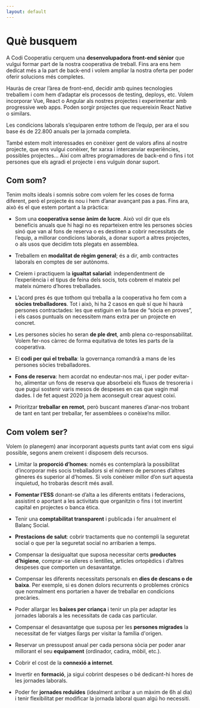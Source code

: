 ```yaml
---
layout: default
---
```


# Què busquem
A Codi Cooperatiu cerquem una **desenvolupadora front-end sènior** que vulgui formar part de la nostra cooperativa de treball. Fins ara ens hem dedicat més a la part de back-end i volem ampliar la nostra oferta per poder oferir solucions més completes. 

Hauràs de crear l’àrea de front-end, decidir amb quines tecnologies treballem i com hem d’adaptar els processos de testing, deploys, etc. Volem incorporar Vue, React o Angular als nostres projectes i experimentar amb progressive web apps. Poden sorgir projectes que requereixin React Native o similars.

Les condicions laborals s’equiparen entre tothom de l’equip, per ara el sou base és de 22.800 anuals per la jornada completa.

També estem molt interessades en conèixer gent de valors afins al nostre projecte, que ens vulgui conèixer, fer xarxa i intercanviar experiències, possibles projectes… Així com altres programadores de back-end o fins i tot persones que els agradi el projecte i ens vulguin donar suport.

## Com som?

Tenim molts ideals i somnis sobre com volem fer les coses de forma diferent, però el projecte és nou i hem d’anar avançant pas a pas. Fins ara, això és el que estem portant a la pràctica:

- Som una **cooperativa sense ànim de lucre**. Això vol dir que els beneficis anuals que hi hagi no es reparteixen entre les persones sòcies sinó que van al fons de reserva o es destinen a cobrir necessitats de l’equip, a millorar condicions laborals, a donar suport a altres projectes, o als usos que decidim tots plegats en assemblea.

- Treballem en **modalitat de règim general**; és a dir, amb contractes laborals en comptes de ser autònoms.

- Creiem i practiquem la **igualtat salarial**: independentment de l’experiència i el tipus de feina dels socis, tots cobrem el mateix pel mateix número d’hores treballades.

- L’acord pres és que tothom qui treballa a la cooperativa ho fem com a **sòcies treballadores**. Tot i això, hi ha 2 casos en què sí que hi haurà persones contractades: les que estiguin en la fase de “sòcia en proves”, i els casos puntuals on necessitem mans extra per un projecte en concret.

- Les persones sòcies ho seran **de ple dret**, amb plena co-responsabilitat. Volem fer-nos càrrec de forma equitativa de totes les parts de la cooperativa.

- El **codi per qui el treballa**: la governança romandrà a mans de les persones sòcies treballadores. 

- **Fons de reserva**: hem acordat no endeutar-nos mai, i per poder evitar-ho, alimentar un fons de reserva que absorbeixi els fluxos de tresoreria i que pugui sostenir varis mesos de despeses en cas que vagin mal dades. I de fet aquest 2020 ja hem aconseguit crear aquest coixí.

- Prioritzar **treballar en remot**, però buscant maneres d’anar-nos trobant de tant en tant per treballar, fer assemblees o conèixe’ns millor.

## Com volem ser?

Volem (o planegem) anar incorporant aquests punts tant aviat com ens sigui possible, segons anem creixent i disposem dels recursos.

- Limitar la **proporció d’homes**: només es contemplarà la possibilitat d’incorporar més socis treballadors si el número de persones d’altres gèneres és superior al d’homes. Si vols conèixer millor d’on surt aquesta inquietud, ho trobaràs descrit més avall.

- **Fomentar l’ESS** donant-se d’alta a les diferents entitats i federacions, assistint o aportant a les activitats que organitzin o fins i tot invertint capital en projectes o banca ètica.

- Tenir una **comptabilitat transparent** i publicada i fer anualment el Balanç Social.

- **Prestacions de salut**: cobrir tractaments que no contempli la seguretat social o que per la seguretat social no arribarien a temps.

- Compensar la desigualtat que suposa necessitar certs **productes d’higiene**, comprar-se ulleres o lentilles, articles ortopèdics i d’altres despeses que comporten un desavantatge.

- Compensar les diferents necessitats personals en **dies de descans o de baixa**. Per exemple, si es donen dolors recurrents o problemes crònics que normalment ens portarien a haver de treballar en condicions precàries.

- Poder allargar les **baixes per criança** i tenir un pla per adaptar les jornades laborals a les necessitats de cada cas particular.

- Compensar el desavantatge que suposa per les **persones migrades** la necessitat de fer viatges llargs per visitar la família d'origen.

- Reservar un pressupost anual per cada persona sòcia per poder anar millorant el seu **equipament** (ordinador, cadira, mòbil, etc.).

- Cobrir el cost de la **connexió a internet**.

- Invertir en **formació**, ja sigui cobrint despeses o bé dedicant-hi hores de les jornades laborals.

- Poder fer **jornades reduïdes** (idealment arribar a un màxim de 6h al dia) i tenir flexibilitat per modificar la jornada laboral quan algú ho necessiti.
